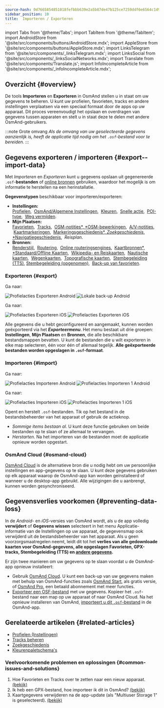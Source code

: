 ```yaml
---
source-hash: 0d7665854851018fefbbb639e2a5b87de47b125ce7259ddf6e6564c1d959eecf
sidebar_position: 10
title:  Importeren / Exporteren
---
```

import Tabs from '@theme/Tabs';
import TabItem from '@theme/TabItem';
import AndroidStore from '@site/src/components/buttons/AndroidStore.mdx';
import AppleStore from '@site/src/components/buttons/AppleStore.mdx';
import LinksTelegram from '@site/src/components/_linksTelegram.mdx';
import LinksSocial from '@site/src/components/_linksSocialNetworks.mdx';
import Translate from '@site/src/components/Translate.js';
import InfoIncompleteArticle from '@site/src/components/_infoIncompleteArticle.mdx';


## Overzicht {#overview}

De tools **Importeren** en **Exporteren** in OsmAnd stellen u in staat om uw gegevens te beheren. U kunt uw profielen, favorieten, tracks en andere instellingen verplaatsen via een speciaal formaat door de apps op uw apparaat. Dit proces vereenvoudigt het opslaan en overdragen van gegevens tussen apparaten en stelt u in staat deze te delen met andere OsmAnd-gebruikers.

:::note Grote omvang
*Als de omvang van uw geselecteerde gegevens aanzienlijk is, heeft de applicatie tijd nodig om het `.osf`-bestand voor te bereiden.*
:::


## Gegevens exporteren / importeren {#export--import-data}

Met *Importeren* en *Exporteren* kunt u gegevens opslaan uit gegenereerde `.osf`-**bestanden** of [online bronnen](../map/raster-maps.md) gebruiken, waardoor het mogelijk is om informatie te herstellen na een herinstallatie.

**Gegevenstypen** beschikbaar voor importeren/exporteren:

- **Instellingen:**  
        [Profielen](../personal/profiles.md#actions), &nbsp;[OsmAnd/Algemene Instellingen](../personal/global-settings.md), &nbsp;[Kleuren](../personal/color-palette-schemes.md), &nbsp;[Snelle actie](../widgets/quick-action.md), &nbsp;[POI-type](../map/point-layers-on-map.md#poi-types), &nbsp;[Weg vermijden](../map/map-context-menu.md#avoid-road).
- **Mijn Plaatsen:**  
        [Favorieten](../personal/favorites.md#export--import), &nbsp;[Tracks](../personal/tracks/manage-tracks.md#import--export-track), &nbsp;[OSM-notities*, *OSM-bewerkingen](../plugins/osm-editing.md#create--modify-poi), &nbsp;[A/V-notities](../plugins/audio-video-notes.md), &nbsp;[Kaartmarkeringen](../personal/markers.md), &nbsp;[Markeringsgeschiedenis*, *Zoekgeschiedenis*, *Navigatiegeschiedenis](../personal/global-settings.md#history), &nbsp;*Reisplan*.
- **Bronnen:**  
        [Renderstijl](../map/vector-maps.md#custom-map-style), &nbsp;[Routering](../navigation/routing/osmand-routing.md), &nbsp;[Online routeringsengines](../navigation/routing/online-routing.md), &nbsp;[Kaartbronnen*, *Standaard/Offline Kaarten](../map/raster-maps.md), &nbsp;[Wikipedia- en Reiskaarten](../plan-route/travel-guides.md), &nbsp;[Nautische kaarten](../plugins/nautical-charts.md), &nbsp;[Wegenkaarten](../map/vector-maps.md#road-style), &nbsp;[Topografische kaarten](../plugins/topography.md), &nbsp;[Stembegeleiding (TTS)](../navigation/guidance/voice-navigation.md#tts-text-to-speech), [Stembegeleiding (opgenomen)](../navigation/guidance/voice-navigation.md#recorded-voice-prompts), &nbsp;[Back-up van favorieten](../personal/favorites.md#automatic-favorites-backup).


### Exporteren {#export}

<Tabs groupId="operating-systems" queryString="current-os">

<TabItem value="android" label="Android">

Ga naar: *<Translate android="true" ids="shared_string_menu,shared_string_settings,import_export,export_to_file"/>*  

![Profielacties Exporteren Android](@site/static/img/personal/profiles/profile_actions_export_1_andr.png) ![Lokale back-up Android](@site/static/img/personal/profiles/profile_actions_export_2_andr.png)  

</TabItem>

<TabItem value="ios" label="iOS">

Ga naar: *<Translate ios="true" ids="shared_string_menu,shared_string_settings,local_backup,backup_into_file"/>*

![Profielacties Exporteren iOS](@site/static/img/personal/profiles/profile_actions_export_1_ios.png)   ![Profielacties Exporteren iOS](@site/static/img/personal/profiles/profile_actions_export_2_ios.png)

</TabItem>

</Tabs>

Alle gegevens die u hebt geconfigureerd en aangemaakt, kunnen worden geëxporteerd via het ***Exporteermenu***. Het menu bestaat uit drie groepen: **Instellingen**, **Mijn Plaatsen** en **Bronnen**, die alle beschikbare bestandsmappen bevatten. U kunt de bestanden die u wilt exporteren in elke map selecteren, één voor één of allemaal tegelijk. **Alle geëxporteerde bestanden worden opgeslagen in `.osf`-formaat**.  


### Importeren {#import}

<Tabs groupId="operating-systems" queryString="current-os">

<TabItem value="android" label="Android">

Ga naar: *<Translate android="true" ids="shared_string_menu,shared_string_settings,import_export,shared_string_import"/>*  

![Profielacties Importeren Android](@site/static/img/personal/profiles/profile_actions_import_android.png) ![Profielacties Importeren 1 Android](@site/static/img/personal/profiles/profile_actions_import_1_android.png) 

<!-- ![Profiles Actions Import 2 Android](@site/static/img/personal/profiles/profile_actions_import_2_android.png) -->

</TabItem>

<TabItem value="ios" label="iOS">

Ga naar: *<Translate ios="true" ids="shared_string_menu,shared_string_settings,local_backup,restore_from_file"/>*  


![Profielacties Importeren iOS](@site/static/img/personal/profiles/profile_actions_import_ios.png) ![Profielacties Importeren 1 iOS](@site/static/img/personal/profiles/profile_actions_import_1_ios.png) 
<!--  ![Profiles Actions Import 2 iOS](@site/static/img/personal/profiles/profile_actions_import_2_ios.png) -->

</TabItem>

</Tabs>

Opent en herstelt `.osf`-bestanden. Tik op het bestand in de bestandsbeheerder van het apparaat of gebruik de actieknop.

- *Sommige items bestaan al*. U kunt deze functie gebruiken om beide bestanden op te slaan of ze allemaal te vervangen.
- *Herstarten*. Na het importeren van de bestanden moet de applicatie opnieuw worden opgestart.


### OsmAnd Cloud {#osmand-cloud}

[OsmAnd Cloud](../personal/osmand-cloud.md) is de alternatieve bron die u nodig hebt om uw persoonlijke instellingen en app-gegevens op te slaan. U kunt deze gegevens gebruiken op elk apparaat waarop de OsmAnd-app kan worden geïnstalleerd of wanneer u de desktop-app gebruikt. Alle wijzigingen die u aanbrengt, kunnen worden gesynchroniseerd.


## Gegevensverlies voorkomen {#preventing-data-loss}

In de *Android*- en *iOS*-versies van OsmAnd wordt, als u de app volledig **verwijdert** of **Gegevens wissen** selecteert in het menu Applicatie-informatie van de Instellingen op uw apparaat, de gegevensmap ook verwijderd uit de bestandsbeheerder van het apparaat. Als u geen voorzorgsmaatregelen neemt, leidt dit tot het **verlies van alle gedownloade kaarten voor OsmAnd-gegevens, alle opgeslagen Favorieten, GPX-tracks, Stembegeleiding (TTS) en [andere gegevens](#export--import-data).**

Er zijn twee manieren om uw gegevens op te slaan voordat u de OsmAnd-app opnieuw installeert:

- Gebruik [OsmAnd Cloud](#osmand-cloud). U kunt een back-up van uw gegevens maken met behulp van OsmAnd-functies zoals [OsmAnd Start](../personal/osmand-cloud.md#osmand-start), als gratis versie, of [OsmAnd Pro](../purchases/index.md), een betaald abonnement met meer functies.
- [Exporteer een OSF-bestand](#export) met uw gegevens. Kopieer het `.osf`-bestand naar een map op uw apparaat of naar OsmAnd Cloud. Na het opnieuw installeren van OsmAnd, [importeert u dit `.osf`-bestand](#import) in de OsmAnd-app.


## Gerelateerde artikelen {#related-articles}

- [Profielen (Instellingen)](./profiles.md)
- [Tracks beheren](../personal/tracks/manage-tracks.md#import--export-track)
- [Zoekgeschiedenis](../search/search-history.md#export-and-share)
- [Kleurenpaletschema's](../personal/color-palette-schemes.md)

### Veelvoorkomende problemen en oplossingen {#common-issues-and-solutions}

1. Hoe Favorieten en Tracks over te zetten naar een nieuw apparaat. [(bekijk)](../troubleshooting/setup.md#how-to-transfer-favorites-and-tracks-to-a-new-device)
2. Ik heb een GPX-bestand, hoe importeer ik dit in OsmAnd? [(bekijk)](../troubleshooting/setup.md#i-have-a-gpx-file-how-do-i-import-it-into-osmand)
3. Kaartgegevens verwijderen na de app-update (als "Multiuser Storage 1" is geselecteerd). [(bekijk)](../troubleshooting/maps-data#deleting-map-data-after-the-app-update-if-multiuser-storage-1-is-selected)